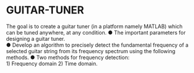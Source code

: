 # GUITAR-TUNER

The goal is to create a guitar tuner (in a platform namely MATLAB) which can be tuned anywhere, at any condition.
●	The important parameters for designing a guitar tuner.  
●	 Develop an algorithm to precisely detect the fundamental frequency of a selected guitar string from its frequency spectrum using the following methods.
●	Two methods for frequency detection:  
        1) Frequency domain 
       	2) Time domain. 








